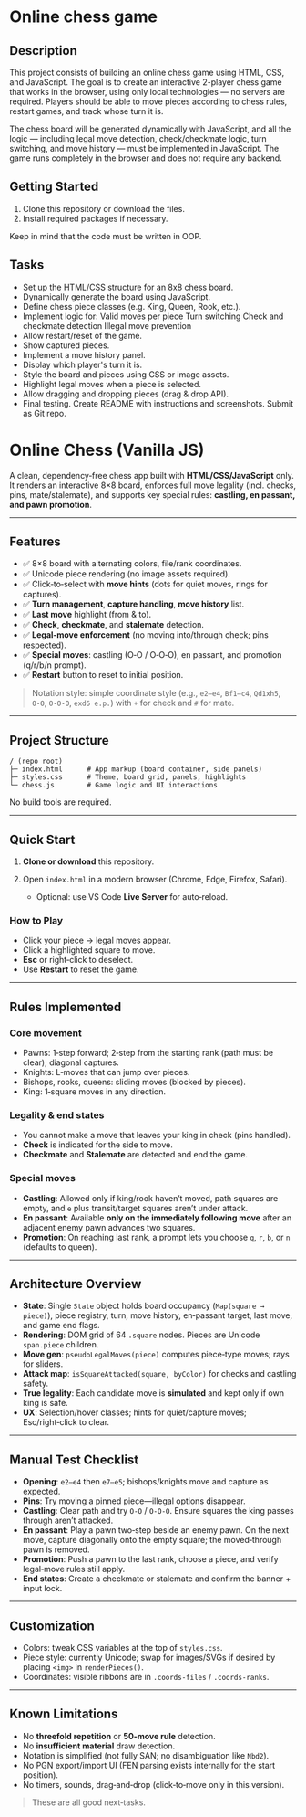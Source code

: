 # Online chess game

## Description
This project consists of building an online chess game using HTML, CSS, and JavaScript. The goal is to create an interactive 2-player chess game that works in the browser, using only local technologies — no servers are required. Players should be able to move pieces according to chess rules, restart games, and track whose turn it is.

The chess board will be generated dynamically with JavaScript, and all the logic — including legal move detection, check/checkmate logic, turn switching, and move history — must be implemented in JavaScript. The game runs completely in the browser and does not require any backend.

## Getting Started
1. Clone this repository or download the files.
2. Install required packages if necessary.

Keep in mind that the code must be written in OOP.

## Tasks
- Set up the HTML/CSS structure for an 8x8 chess board.
- Dynamically generate the board using JavaScript.
- Define chess piece classes (e.g. King, Queen, Rook, etc.).
- Implement logic for:
	Valid moves per piece
	Turn switching
	Check and checkmate detection
	Illegal move prevention
- Allow restart/reset of the game.
- Show captured pieces.
- Implement a move history panel.
- Display which player's turn it is.
- Style the board and pieces using CSS or image assets.
- Highlight legal moves when a piece is selected.
- Allow dragging and dropping pieces (drag & drop API).
- Final testing. Create README with instructions and screenshots. Submit as Git repo.

# Online Chess (Vanilla JS)

A clean, dependency‑free chess app built with **HTML/CSS/JavaScript** only. It renders an interactive 8×8 board, enforces full move legality (incl. checks, pins, mate/stalemate), and supports key special rules: **castling, en passant, and pawn promotion**.

---

## Features

* ✅ 8×8 board with alternating colors, file/rank coordinates.
* ✅ Unicode piece rendering (no image assets required).
* ✅ Click‑to‑select with **move hints** (dots for quiet moves, rings for captures).
* ✅ **Turn management**, **capture handling**, **move history** list.
* ✅ **Last move** highlight (from & to).
* ✅ **Check**, **checkmate**, and **stalemate** detection.
* ✅ **Legal‑move enforcement** (no moving into/through check; pins respected).
* ✅ **Special moves**: castling (O‑O / O‑O‑O), en passant, and promotion (q/r/b/n prompt).
* ✅ **Restart** button to reset to initial position.

> Notation style: simple coordinate style (e.g., `e2–e4`, `Bf1–c4`, `Qd1xh5`, `O‑O`, `O‑O‑O`, `exd6 e.p.`) with `+` for check and `#` for mate.

---

## Project Structure

```
/ (repo root)
├─ index.html      # App markup (board container, side panels)
├─ styles.css      # Theme, board grid, panels, highlights
└─ chess.js        # Game logic and UI interactions
```

No build tools are required.

---

## Quick Start

1. **Clone or download** this repository.
2. Open `index.html` in a modern browser (Chrome, Edge, Firefox, Safari).

   * Optional: use VS Code **Live Server** for auto‑reload.

### How to Play

* Click your piece → legal moves appear.
* Click a highlighted square to move.
* **Esc** or right‑click to deselect.
* Use **Restart** to reset the game.

---

## Rules Implemented

### Core movement

* Pawns: 1‑step forward; 2‑step from the starting rank (path must be clear); diagonal captures.
* Knights: L‑moves that can jump over pieces.
* Bishops, rooks, queens: sliding moves (blocked by pieces).
* King: 1‑square moves in any direction.

### Legality & end states

* You cannot make a move that leaves your king in check (pins handled).
* **Check** is indicated for the side to move.
* **Checkmate** and **Stalemate** are detected and end the game.

### Special moves

* **Castling**: Allowed only if king/rook haven’t moved, path squares are empty, and `e` plus transit/target squares aren’t under attack.
* **En passant**: Available **only on the immediately following move** after an adjacent enemy pawn advances two squares.
* **Promotion**: On reaching last rank, a prompt lets you choose `q`, `r`, `b`, or `n` (defaults to queen).

---

##  Architecture Overview

* **State**: Single `State` object holds board occupancy (`Map(square → piece)`), piece registry, turn, move history, en‑passant target, last move, and game end flags.
* **Rendering**: DOM grid of 64 `.square` nodes. Pieces are Unicode `span.piece` children.
* **Move gen**: `pseudoLegalMoves(piece)` computes piece‑type moves; rays for sliders.
* **Attack map**: `isSquareAttacked(square, byColor)` for checks and castling safety.
* **True legality**: Each candidate move is **simulated** and kept only if own king is safe.
* **UX**: Selection/hover classes; hints for quiet/capture moves; Esc/right‑click to clear.

---

## Manual Test Checklist

* **Opening**: `e2–e4` then `e7–e5`; bishops/knights move and capture as expected.
* **Pins**: Try moving a pinned piece—illegal options disappear.
* **Castling**: Clear path and try `O‑O` / `O‑O‑O`. Ensure squares the king passes through aren’t attacked.
* **En passant**: Play a pawn two‑step beside an enemy pawn. On the next move, capture diagonally onto the empty square; the moved‑through pawn is removed.
* **Promotion**: Push a pawn to the last rank, choose a piece, and verify legal‑move rules still apply.
* **End states**: Create a checkmate or stalemate and confirm the banner + input lock.

---

## Customization

* Colors: tweak CSS variables at the top of `styles.css`.
* Piece style: currently Unicode; swap for images/SVGs if desired by placing `<img>` in `renderPieces()`.
* Coordinates: visible ribbons are in `.coords-files` / `.coords-ranks`.

---

## Known Limitations

* No **threefold repetition** or **50‑move rule** detection.
* No **insufficient material** draw detection.
* Notation is simplified (not fully SAN; no disambiguation like `Nbd2`).
* No PGN export/import UI (FEN parsing exists internally for the start position).
* No timers, sounds, drag‑and‑drop (click‑to‑move only in this version).

> These are all good next‑tasks.